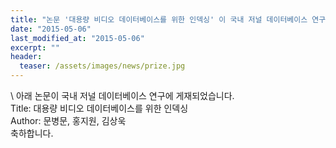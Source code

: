 ```yaml
---
title: "논문 '대용량 비디오 데이터베이스를 위한 인덱싱' 이 국내 저널 데이터베이스 연구에 게재되었습니다."
date: "2015-05-06"
last_modified_at: "2015-05-06"
excerpt: ""
header:
  teaser: /assets/images/news/prize.jpg
---
```

\\
아래 논문이 국내 저널 데이터베이스 연구에 게재되었습니다.<br>Title: 대용량 비디오 데이터베이스를 위한 인덱싱<br>Author: 문병문, 홍지원, 김상욱<br>축하합니다.
